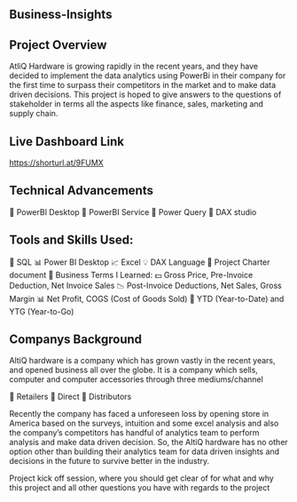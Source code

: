## Business-Insights

## Project Overview
AtliQ Hardware is growing rapidly in the recent years, and they have decided to implement the data analytics using PowerBi in their company for the first time to surpass their competitors in the market and to make data driven decisions. This project is hoped to give answers to the questions of stakeholder in terms all the aspects like finance, sales, marketing and supply chain.

## Live Dashboard Link
https://shorturl.at/9FUMX

## Technical Advancements
🔸 PowerBI Desktop
🔸 PowerBI Service
🔸 Power Query
🔸 DAX studio


## Tools and Skills Used:
💾 SQL
📊 Power BI Desktop
📈 Excel
💡 DAX Language
📑 Project Charter document
🏢 Business Terms I Learned:
💵 Gross Price, Pre-Invoice Deduction, Net Invoice Sales
📉 Post-Invoice Deductions, Net Sales, Gross Margin
📊 Net Profit, COGS (Cost of Goods Sold)
📆 YTD (Year-to-Date) and YTG (Year-to-Go)

## Companys Background

AltiQ hardware is a company which has grown vastly in the recent years, and opened business all over the globe. It is a company which sells, computer and computer accessories through three mediums/channel

🔸 Retailers
🔸 Direct
🔸 Distributors

Recently the company has faced a unforeseen loss by opening store in America based on the surveys, intuition and some excel analysis and also the company’s competitors has handful of analytics team to perform analysis and make data driven decision. So, the AltiQ hardware has no other option other than building their analytics team for data driven insights and decisions in the future to survive better in the industry.

Project kick off session, where you should get clear of for what and why this project and all other questions you have with regards to the project
